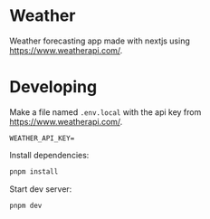 # Weather

Weather forecasting app made with nextjs using https://www.weatherapi.com/.

# Developing

Make a file named `.env.local` with the api key from https://www.weatherapi.com/.

```
WEATHER_API_KEY=
```

Install dependencies:

```sh
pnpm install
```

Start dev server:

```sh
pnpm dev
```
